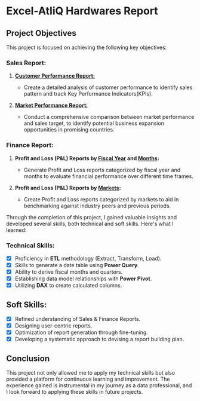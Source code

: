 # Excel-AtliQ Hardwares Report

## Project Objectives

This project is focused on achieving the following key objectives:

### Sales Report:

1. [**Customer Performance Report:**](https://github.com/Pratiky08/Excel-Project/blob/main/Customer%20Performance%20Report.pdf)
   - Create a detailed analysis of customer performance to identify sales pattern and track Key Performance Indicators(KPIs).

2. [**Market Performance Report:**](https://github.com/Pratiky08/Excel-Project/blob/main/Customer%20Performance%20Report.pdf)
   - Conduct a comprehensive comparison between market performance and sales target, to identify potential business expansion opportunities in promising countries.
  
### Finance Report:

1. **Profit and Loss (P&L) Reports by [Fiscal Year](https://github.com/Pratiky08/Excel-Project/blob/main/P%26L%20Statement%20By%20Fiscal%20Year.pdf) and [Months](https://github.com/Pratiky08/Excel-Project/blob/main/P%26L%20Statement%20By%20Month.pdf):**
   - Generate Profit and Loss reports categorized by fiscal year and months to evaluate financial performance over different time frames.

2. **Profit and Loss (P&L) Reports by [Markets](https://github.com/Pratiky08/Excel-Project/blob/main/P%26L%20Statement%20By%20Market.pdf):**
   - Create Profit and Loss reports categorized by markets to aid in benchmarking against industry peers and previous periods.

Through the completion of this project, I gained valuable insights and developed several skills, both technical and soft skills. Here's what I learned:

### Technical Skills:
- [x]	Proficiency in **ETL** methodology (Extract, Transform, Load).
- [x]	Skills to generate a date table using **Power Query**.
- [x]	Ability to derive fiscal months and quarters.
- [x]	Establishing data model relationships with **Power Pivot**.
- [x]	Utilizing **DAX** to create calculated columns.

## Soft Skills:
- [x]	Refined understanding of Sales & Finance Reports.
- [x]	Designing user-centric reports.
- [x]	Optimization of report generation through fine-tuning.
- [x]	Developing a systematic approach to devising a report building plan.

## Conclusion

This project not only allowed me to apply my technical skills but also provided a platform for continuous learning and improvement. The experience gained is instrumental in my journey as a data professional, and I look forward to applying these skills in future projects.

  

